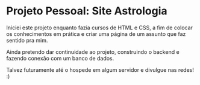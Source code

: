 # Projeto Pessoal: Site Astrologia
Iniciei este projeto enquanto fazia cursos de HTML e CSS, a fim de colocar os conhecimentos em prática e criar uma página de um assunto que faz sentido pra mim.

Ainda pretendo dar continuidade ao projeto, construindo o backend e fazendo conexão com um banco de dados.

Talvez futuramente até o hospede em algum servidor e divulgue nas redes! :)
